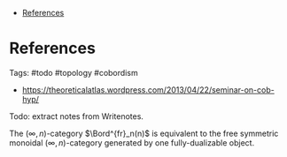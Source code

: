 -   [References](#references)














References
==========

Tags: \#todo \#topology \#cobordism

-   <https://theoreticalatlas.wordpress.com/2013/04/22/seminar-on-cob-hyp/>

Todo: extract notes from Writenotes.

The $(\infty,n)$-category $\Bord^{fr}_n(n)$ is equivalent to the free symmetric monoidal $(\infty,n)$-category generated by one fully-dualizable object.
